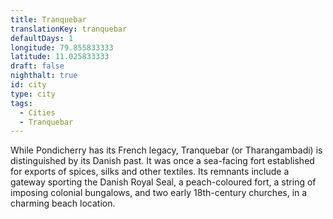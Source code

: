 ```yaml
---
title: Tranquebar
translationKey: tranquebar
defaultDays: 1
longitude: 79.855833333
latitude: 11.025833333
draft: false
nighthalt: true
id: city
type: city
tags:
  - Cities
  - Tranquebar
---
```

While Pondicherry has its French legacy, Tranquebar (or Tharangambadi) is distinguished by its Danish past. It was once a sea-facing fort established for exports of spices, silks and other textiles. Its remnants include a gateway sporting the Danish Royal Seal, a peach-coloured fort, a string of imposing colonial bungalows, and two early 18th-century churches, in a charming beach location.   